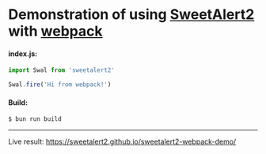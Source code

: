 # Demonstration of using [SweetAlert2](https://sweetalert2.github.io/) with [webpack](https://webpack.github.io/)

#### index.js:

```js
import Swal from 'sweetalert2'

Swal.fire('Hi from webpack!')
```

#### Build:

```sh
$ bun run build
```

---

Live result: https://sweetalert2.github.io/sweetalert2-webpack-demo/
